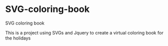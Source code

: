 # SVG-coloring-book
SVG coloring book


This is a project using SVGs and Jquery to create a virtual coloring book for the holidays
